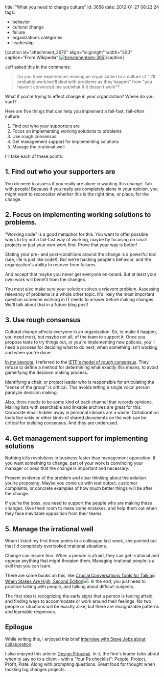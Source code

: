 title: "What you need to change culture"
id: 3658
date: 2012-01-27 08:22:24
tags: 
- behavior
- cultural change
- failure
- organizations
categories: 
- leadership

[caption id="attachment_3670" align="alignright" width="300" caption="From Wikipedia"][![](http://www.chesnok.com/daily/wp-content/uploads/2012/01/tienanmentank-395-300x177.jpg "tienanmentank-395")](http://www.chesnok.com/daily/wp-content/uploads/2012/01/tienanmentank-395.jpg)[/caption]

Jeff asked this in the comments: 

> Do you have experiences moving an organization to a culture of "it’ll probably work/we’ll deal with problems as they happen" from "you haven’t convinced me yet/what if it doesn’t work"?

What if you're trying to effect change in your organization? Where do you start? 
<!--more-->
Here are five things that can help you implement a fail-fast, fail-often culture: 

1.  Find out who your supporters are
2.  Focus on implementing working solutions to problems
3.  Use rough consensus
4.  Get management support for implementing solutions
5.  Manage the irrational well

I'll take each of these points: 

## 1\. Find out who your supporters are

You do need to assess if you really are alone in wanting this change. Talk with people! Because if you really are completely alone in your opinion, you might want to reconsider whether this is the right time, or place, for the change.

## 2\. Focus on implementing working solutions to problems.

"Working code" is a good metaphor for this. You want to offer possible ways to try out a fail-fast way of working, maybe by focusing on small projects or just your own work first. Prove that your way is better!

Stating your pre- and post-conditions around the change is a powerful tool (see, life is just like code!). But we're hacking people's behavior, and the organization's ability to recover from failures.

And accept that maybe you never get everyone on-board. But at least your own work will benefit from the changes.

You must also make sure your solution solves a _relevant_ problem. Assessing relevancy of problems is a whole other topic. It's likely the most important question someone working in IT needs to answer before making changes. We'll talk about that in a future blog post!

## 3\. Use rough consensus

Cultural change affects everyone in an organization. So, to make it happen, you need most, but maybe not all, of the team to support it. Once you propose tests to try things out, or you're implementing new policies, you'll need a process for deciding what to do next, when something isn't working and when you're done.

[In my keynote](http://www.chesnok.com/daily/2012/01/22/im-keynoting-today-at-scale10x/), I referred to the [IETF's model of rough consensus](http://en.wikipedia.org/wiki/Consensus_decision-making#IETF_rough_consensus_model). They refuse to define a method for determining what exactly this means, to avoid gameifying the decision making process.

Identifying a chair, or project leader who is responsible for articulating the "sense of the group" is critical. This avoids letting a single vocal person paralyze decision making.

Also, there needs to be some kind of back channel that records opinions. Mailing lists with searchable and linkable archives are great for this. Corporate email hidden away in personal inboxes are a waste. Collaboration tools like wikis or other kinds of shared documents on the web can be critical for building consensus. And they are underused.

## 4\. Get management support for implementing solutions

Nothing kills revolutions in business faster than management opposition. If you want something to change, part of your work is convincing your manager or boss that the change is important and necessary. 

Present evidence of the problem and clear thinking about the solution you're proposing. Maybe you come up with test output, customer complaints, or concrete examples of how much better things will be after the change. 

If you're the boss, you need to support the people who are making these changes. Give them room to make some mistakes, and help them out when they face inevitable opposition from their teams.

## 5\. Manage the irrational well

When I listed my first three points to a colleague last week, she pointed out that I'd completely overlooked irrational situations. 

Change can inspire fear. When a person is afraid, they can get irrational and oppose anything that might threaten them. Managing irrational people is a skill that you can learn. 

There are some books on this, like [Crucial Conversations Tools for Talking When Stakes Are High, Second Edition](http://www.amazon.com/gp/product/0071771328/ref=as_li_qf_sp_asin_tl?ie=UTF8&tag=tendthegard-20&linkCode=as2&camp=1789&creative=9325&creativeASIN=0071771328)![](http://www.assoc-amazon.com/e/ir?t=tendthegard-20&l=as2&o=1&a=0071771328). In the end, you just need to practice talking with people, and talking about difficult subjects.

The first step is recognizing the early signs that a person is feeling afraid, and finding ways to accommodate or work around their feelings. No two people or situations will be exactly alike, but there are recognizable patterns and learnable responses.

## Epilogue

While writing this, I enjoyed this brief [interview with Steve Jobs about collaboration](http://www.neboagency.com/blog/real-artists-ship-great-collaborate-way/).

I also enjoyed this article: [Design Principal](http://www.fastcompany.com/node/41442/print "Design Principal"). In it, the firm's leader talks about when to say no to a client - with a "four Ps checklist": People, Project, Profit, Plate. Along with prompting questions. Great food for thought when tackling big changes projects. 
